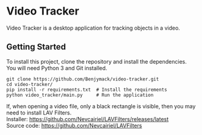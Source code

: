 # Video Tracker

Video Tracker is a desktop application for tracking objects in a video.

## Getting Started

To install this project, clone the repository and install the dependencies.  
You will need Python 3 and Git installed.

```
git clone https://github.com/Benjymack/video-tracker.git
cd video-tracker/
pip install -r requirements.txt  # Install the requirements
python video_tracker/main.py     # Run the application 
```

If, when opening a video file, only a black rectangle is visible, then you may need to install LAV Filters.  
Installer: <https://github.com/Nevcairiel/LAVFilters/releases/latest>  
Source code: <https://github.com/Nevcairiel/LAVFilters>
